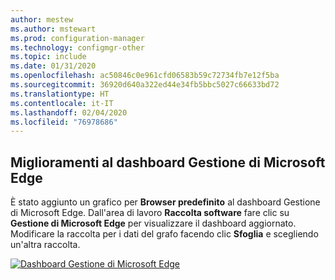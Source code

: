 ```yaml
---
author: mestew
ms.author: mstewart
ms.prod: configuration-manager
ms.technology: configmgr-other
ms.topic: include
ms.date: 01/31/2020
ms.openlocfilehash: ac50846c0e961cfd06583b59c72734fb7e12f5ba
ms.sourcegitcommit: 36920d640a322ed44e34fb5bbc5027c66633bd72
ms.translationtype: HT
ms.contentlocale: it-IT
ms.lasthandoff: 02/04/2020
ms.locfileid: "76978686"
---
```

## <a name="bkmk_edge"></a> Miglioramenti al dashboard Gestione di Microsoft Edge
<!--3871913-->
È stato aggiunto un grafico per **Browser predefinito** al dashboard Gestione di Microsoft Edge. Dall'area di lavoro **Raccolta software** fare clic su **Gestione di Microsoft Edge** per visualizzare il dashboard aggiornato. Modificare la raccolta per i dati del grafo facendo clic **Sfoglia** e scegliendo un'altra raccolta.


[![Dashboard Gestione di Microsoft Edge](../../media/3871913-updated-edge-dashboard.png)](../../media/3871913-updated-edge-dashboard.png#lightbox)

